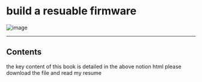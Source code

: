 # build a resuable firmware 

![image](https://drive.google.com/drive/u/0/my-drive)

---

## Contents
the key content of this book is detailed in the above notion html please download the file and read my resume 
